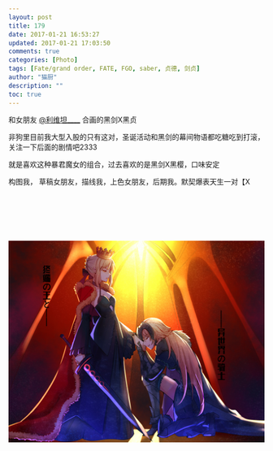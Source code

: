 ```yaml
---
layout: post
title: 179
date: 2017-01-21 16:53:27
updated: 2017-01-21 17:03:50
comments: true
categories: [Photo]
tags: [Fate/grand order, FATE, FGO, saber, 贞德, 剑贞]
author: "猫厨"
description: ""
toc: true
---
```


<p>和女朋友&nbsp;<a target="_blank" loftermentionblogid="514053935" href="http://www.lofter.com/mentionredirect.do?blogId=514053935"  >@利维坦____</a>&nbsp;合画的黑剑X黑贞</p> 
<p>非狗里目前我大型入股的只有这对，圣诞活动和黑剑的幕间物语都吃糖吃到打滚，关注一下后面的剧情吧2333</p> 
<p>就是喜欢这种暴君魔女的组合，过去喜欢的是黑剑X黑樱，口味安定</p> 
<p>构图我，&nbsp;草稿女朋友，描线我，上色女朋友，后期我。默契爆表天生一对【X</p> 
<p><br /></p> 
<p><br /></p> 
<p><br /></p>

![](https://raw.githubusercontent.com/alicewish/meowchain247/master/img_cVZNdzJtQk9JV2VrZkVZRzUzZ3FBaEdJNFFVL2Z6TG1zN3N6Y3BWcjA4bzNlbW5QcE1Ed3F3PT0.jpg)